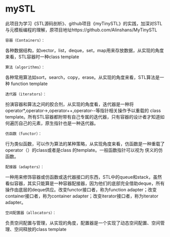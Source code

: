 # mySTL
此项目为学习《STL源码剖析》、github项目《myTinySTL》的实践，加深对STL与元模板编程的理解，原项目地址https://github.com/Alinshans/MyTinySTL
```
容器（Containers）：
```
各种数据结构，如vector，list，deque，set，map用来存放数据，从实现的角度来看，STL容器时一种class template
```
算法（algorithms）：
```
各种常用算法如sort，search，copy，erase。从实现的角度来看，STL算法是一种 function template
```
迭代器（iterators）：
```
扮演容器和算法之间的胶合剂，从实现的角度看，迭代器是一种将operator*,operator->,operator++,operator--等指针相关操作予以重载的 class template。所有STL容器都附带有自己专属的迭代器，只有容器的设计者才知道如何遍历自己的元素，原生指针也是一种迭代器。
```
仿函数（functor）：
```
行为类似函数，可以作为算法的某种策略，从实现角度来看，仿函数是一种重载了operator（）的class或者是class 的template。一般函数指针可以视为
侠义的仿函数。
```
配接器（adapters）：
```
一种用来修饰容器或仿函数或迭代器接口的东西，STL中的queue和stack，虽然看似容器，其实只能算是一种容器配接器，因为他们的底部完全借助deque，所有操作由底层的deque供应。改变functor接口者，称为function adapter；改变container接口者，称为container adapter；改变iterator接口者，称为iterator adapter。
```
空间配置器（allocators）：
```
负责空间配置与管理，从实现的角度，配置器是一个实现了动态空间配置、空间管理、空间释放的class template
```

```

```
```

```
```

```
```

```
```

```
```

```
```

```
```

```
```

```
```
